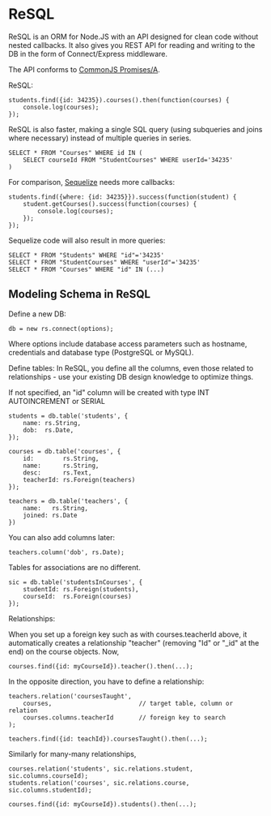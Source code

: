 ReSQL
=====

ReSQL is an ORM for Node.JS with an API designed for clean
code without nested callbacks. It also gives you
REST API for reading and writing to the DB in the form of
Connect/Express middleware.

The API conforms to
[CommonJS Promises/A](http://wiki.commonjs.org/wiki/Promises/A).

ReSQL:

	students.find({id: 34235}).courses().then(function(courses) {
		console.log(courses);
	});

ReSQL is also faster, making a single SQL query (using subqueries
and joins where necessary) instead of multiple queries in series.

	SELECT * FROM "Courses" WHERE id IN (
		SELECT courseId FROM "StudentCourses" WHERE userId='34235'
	)

For comparison, [Sequelize](http://github.com/sdepold/sequelize) needs more callbacks:

	students.find({where: {id: 34235}}).success(function(student) {
		student.getCourses().success(function(courses) {
			console.log(courses);
		});
	});

Sequelize code will also result in more queries:

	SELECT * FROM "Students" WHERE "id"='34235'
	SELECT * FROM "StudentCourses" WHERE "userId"='34235'
	SELECT * FROM "Courses" WHERE "id" IN (...)

Modeling Schema in ReSQL
------------------------

Define a new DB:

	db = new rs.connect(options);

Where options include database access parameters such as hostname,
credentials and database type (PostgreSQL or MySQL).

Define tables: In ReSQL, you define all the columns, even those related
to relationships - use your existing DB design knowledge to optimize
things.

If not specified, an "id" column will be created with type INT AUTOINCREMENT
or SERIAL

	students = db.table('students', {
		name: rs.String,
		dob:  rs.Date,
	});
	
	courses = db.table('courses', {
		id:        rs.String,
		name:      rs.String,
		desc:      rs.Text,
		teacherId: rs.Foreign(teachers)
	});
	
	teachers = db.table('teachers', {
		name:   rs.String,
		joined: rs.Date
	})
	
You can also add columns later:

	teachers.column('dob', rs.Date);

Tables for associations are no different.
	
	sic = db.table('studentsInCourses', {
		studentId: rs.Foreign(students),
		courseId:  rs.Foreign(courses)
	});
	
Relationships:

When you set up a foreign key such as with courses.teacherId above, it
automatically creates a relationship "teacher" (removing "Id" or "_id" at
the end) on the course objects. Now,
	
	courses.find({id: myCourseId}).teacher().then(...);

In the opposite direction, you have to define a relationship:

	teachers.relation('coursesTaught',
		courses, 						// target table, column or relation
		courses.columns.teacherId		// foreign key to search
	);
	
	teachers.find({id: teachId}).coursesTaught().then(...);

Similarly for many-many relationships,

	courses.relation('students', sic.relations.student, sic.columns.courseId);
	students.relation('courses', sic.relations.course, sic.columns.studentId);
	
	courses.find({id: myCourseId}).students().then(...);
	

	